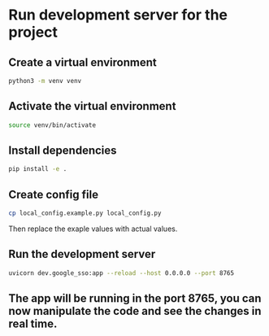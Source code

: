 # Run development server for the project

## Create a virtual environment

```bash
python3 -m venv venv
```

## Activate the virtual environment

```bash
source venv/bin/activate
```

## Install dependencies

```bash
pip install -e .
```

## Create config file

```bash
cp local_config.example.py local_config.py
```
Then replace the exaple values with actual values.

## Run the development server

```bash
uvicorn dev.google_sso:app --reload --host 0.0.0.0 --port 8765
```

## The app will be running in the port 8765, you can now manipulate the code and see the changes in real time.
